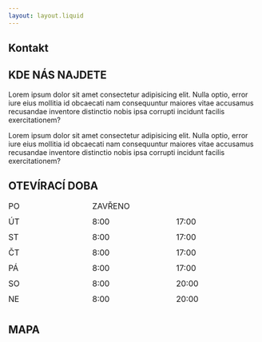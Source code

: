 ```yaml
---
layout: layout.liquid
---
```


<style>
.parent {
    display: grid;
    align-content: center;
    grid-template-columns: repeat(3, minmax(130px, 1fr));
    grid-template-rows: repeat(7, 30px);
    grid-column-gap: 0px;
    grid-row-gap: 1px;
    font-size: 16px;
}

.div1 { grid-area: 1 / 1 / 2 / 2; }
.div2 { grid-area: 2 / 1 / 3 / 2; }
.div3 { grid-area: 3 / 1 / 4 / 2; }
.div4 { grid-area: 4 / 1 / 5 / 2; }
.div5 { grid-area: 5 / 1 / 6 / 2; }
.div6 { grid-area: 6 / 1 / 7 / 2; }
.div7 { grid-area: 7 / 1 / 8 / 2; }
.div8 { grid-area: 1 / 2 / 2 / 4; }
.div9 { grid-area: 2 / 2 / 3 / 3; }
.div10 { grid-area: 2 / 3 / 3 / 4; }
.div11 { grid-area: 3 / 2 / 4 / 3; }
.div12 { grid-area: 3 / 3 / 4 / 4; }
.div13 { grid-area: 4 / 2 / 5 / 3; }
.div14 { grid-area: 4 / 3 / 5 / 4; }
.div15 { grid-area: 5 / 2 / 6 / 3; }
.div16 { grid-area: 5 / 3 / 6 / 4; }
.div17 { grid-area: 6 / 2 / 7 / 3; }
.div18 { grid-area: 6 / 3 / 7 / 4; }
.div19 { grid-area: 7 / 2 / 8 / 3; }
.div20 { grid-area: 7 / 3 / 8 / 4; }
</style>

<section class="white-cat between">
    <div class="container">
        <div class="global-headline">
            <div class="animate-top">
                <h2 class="sub-headline">
                    <span class="first-letter">K</span>ontakt
                </h2>
            </div>
</section>
<!-- HLEDAJI DOMOV - KONEC -->

<section class="cat-section">
    <div class="container">
            <div class="description animate-right">
                <div class="global-headline">
                    <h1 class="headline headline-dark">KDE NÁS NAJDETE</h1>
                    <div class="asterisk"><i class="fas fa-askerisk"></i></div>
                </div>
                <p>Lorem ipsum dolor sit amet consectetur adipisicing elit. Nulla optio, error iure eius mollitia id
                    obcaecati nam consequuntur maiores vitae accusamus recusandae inventore distinctio nobis ipsa 
                    corrupti incidunt facilis exercitationem?
                </p>
                <p>Lorem ipsum dolor sit amet consectetur adipisicing elit. Nulla optio, error iure eius mollitia id
                    obcaecati nam consequuntur maiores vitae accusamus recusandae inventore distinctio nobis ipsa 
                    corrupti incidunt facilis exercitationem?
                </p>
                <div class="global-headline">
                    <h1 class="headline headline-dark">OTEVÍRACÍ DOBA</h1>
                    <div class="asterisk"><i class="fas fa-askerisk"></i></div>
                </div>
                <div class="center">
                <div class="parent">
<div class="div1 center bold"> PO</div>
<div class="div2 center bold"> ÚT</div>
<div class="div3 center bold"> ST</div>
<div class="div4 center bold"> ČT</div>
<div class="div5 center bold"> PÁ</div>
<div class="div6 center bold"> SO</div>
<div class="div7 center bold"> NE</div>
<div class="div8 center">ZAVŘENO</div>
<div class="div9 center"> 8:00</div>
<div class="div10 center"> 17:00</div>
<div class="div11 center"> 8:00</div>
<div class="div12 center"> 17:00</div>
<div class="div13 center"> 8:00</div>
<div class="div14 center"> 17:00</div>
<div class="div15 center"> 8:00</div>
<div class="div16 center"> 17:00</div>
<div class="div17 center"> 8:00</div>
<div class="div18 center"> 20:00</div>
<div class="div19 center"> 8:00</div>
<div class="div20 center"> 20:00</div>
</div>
                </div>               
            </div>
                <div class="global-headline">
                    <h1 class="headline headline-dark">MAPA</h1>
                    <div class="asterisk"><i class="fas fa-askerisk"></i></div>
                </div>
                <div class="center"><div id="mapid" style="width: 600px; height: 400px;"></div></div>
<script>
	var mymap = L.map('mapid').setView([49.3012225, 17.3864669], 16);
	L.tileLayer('https://api.mapbox.com/styles/v1/{id}/tiles/{z}/{x}/{y}?access_token=pk.eyJ1IjoibWFwYm94IiwiYSI6ImNpejY4NXVycTA2emYycXBndHRqcmZ3N3gifQ.rJcFIG214AriISLbB6B5aw', {
		maxZoom: 18,
		attribution: 'Map data &copy; <a href="https://www.openstreetmap.org/copyright">OpenStreetMap</a> contributors, ' +
			'Imagery © <a href="https://www.mapbox.com/">Mapbox</a>',
		id: 'mapbox/streets-v11',
		tileSize: 512,
		zoomOffset: -1
	}).addTo(mymap);
	L.marker([49.3012225, 17.3864669]).addTo(mymap)
		.bindPopup("<b>Kočičí kavárna</b><br />Kitt&Café").openPopup();
	L.polygon([
		[51.509, -0.08],
		[51.503, -0.06],
		[51.51, -0.047]
	]).addTo(mymap).bindPopup("I am a polygon.");
    var popup = L.popup();
	function onMapClick(e) {
		popup
			.setLatLng(e.latlng)
			.setContent("You clicked the map at " + e.latlng.toString())
			.openOn(mymap);
	}
	mymap.on('click', onMapClick);
</script>
        </div>
    </div>
</section>
